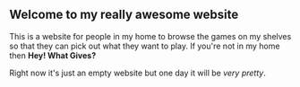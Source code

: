 ## Welcome to my really awesome website

This is a website for people in my home to browse the games on my shelves so that they can pick out what they want to play. If you're not in my home then **Hey! What Gives?**

Right now it's just an empty website but one day it will be _very pretty_.
